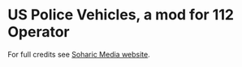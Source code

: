 <h1>US Police Vehicles, a mod for 112 Operator</h1>
<p>For full credits see <a href="https://soharicmedia.com/112/vehicle-mods">Soharic Media website</a>.</p>